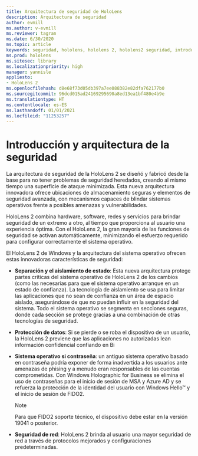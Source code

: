 ```yaml
---
title: Arquitectura de seguridad de HoloLens
description: Arquitectura de seguridad
author: evmill
ms.author: v-evmill
ms.reviewer: tagran
ms.date: 6/30/2020
ms.topic: article
keywords: seguridad, hololens, hololens 2, hololens2 seguridad, introducción a la seguridad, arquitectura de seguridad, arquitectura, arquitectura de hololens 2
ms.prod: hololens
ms.sitesec: library
ms.localizationpriority: high
manager: yannisle
appliesto:
- HoloLens 2
ms.openlocfilehash: d8e68f73d05db397a7ee088382e82dfa762177b0
ms.sourcegitcommit: 96dcd015ad24169295690a8ed13ea1bf480e4b9e
ms.translationtype: HT
ms.contentlocale: es-ES
ms.lasthandoff: 01/01/2021
ms.locfileid: "11253257"
---
```

# Introducción y arquitectura de la seguridad

La arquitectura de seguridad de la HoloLens 2 se diseñó y fabricó desde la base para no tener problemas de seguridad heredados, creando al mismo tiempo una superficie de ataque minimizada. Esta nueva arquitectura innovadora ofrece ubicaciones de almacenamiento seguras y elementos de seguridad avanzada, con mecanismos capaces de blindar sistemas operativos frente a posibles amenazas y vulnerabilidades.

HoloLens 2 combina hardware, software, redes y servicios para brindar seguridad de un extremo a otro, al tiempo que proporciona al usuario una experiencia óptima. Con el HoloLens 2, la gran mayoría de las funciones de seguridad se activan automáticamente, minimizando el esfuerzo requerido para configurar correctamente el sistema operativo.

El HoloLens 2 de Windows y la arquitectura del sistema operativo ofrecen estas innovadoras características de seguridad:

  * **Separación y el aislamiento de estado**: Esta nueva arquitectura protege partes críticas del sistema operativo de HoloLens 2 de los cambios (como las necesarias para que el sistema operativo arranque en un estado de confianza). La tecnología de aislamiento se usa para limitar las aplicaciones que no sean de confianza en un área de espacio aislado, asegurándose de que no puedan influir en la seguridad del sistema. Todo el sistema operativo se segmenta en secciones seguras, donde cada sección se protege gracias a una combinación de otras tecnologías de seguridad.
  
  * **Protección de datos**: Si se pierde o se roba el dispositivo de un usuario, la HoloLens 2 previene que las aplicaciones no autorizadas lean información confidencial confiando en Bi 
  
  * **Sistema operativo si contraseña**: un antiguo sistema operativo basado en contraseña podría exponer de forma inadvertida a los usuarios ante amenazas de phising y a menudo eran responsables de las cuentas comprometidas. Con Windows Holographic for Business se elimina el uso de contraseñas para el inicio de sesión de MSA y Azure AD y se refuerza la protección de la identidad del usuario con Windows Hello™ y el inicio de sesión de FIDO2. 
  
    > [!NOTE]
    > Para que FIDO2 soporte técnico, el dispositivo debe estar en la versión 19041 o posterior. 

  * **Seguridad de red**: HoloLens 2 brinda al usuario una mayor seguridad de red a través de protocolos mejorados y configuraciones predeterminadas.
